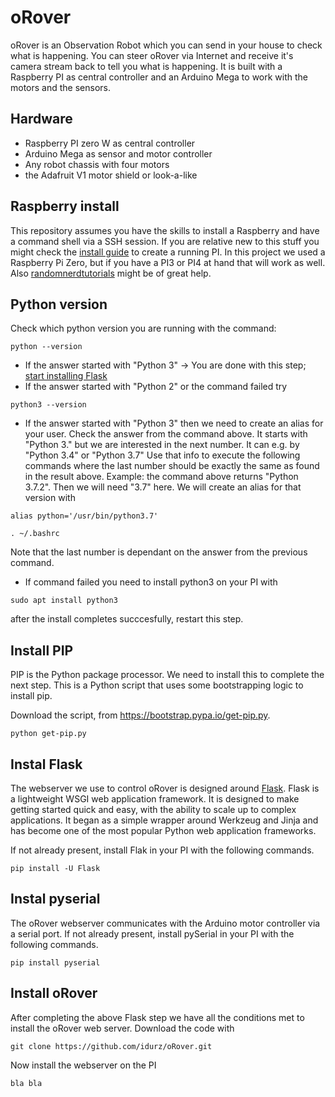 # oRover
oRover is an Observation Robot which you can send in your house to check what is happening. You can steer oRover via Internet and receive it's camera stream back to tell you what is happening. It is built with a Raspberry PI as central controller and an Arduino Mega to work with the motors and the sensors.

## Hardware
  *  Raspberry PI zero W as central controller
  *  Arduino Mega as sensor and motor controller
  *  Any robot chassis with four motors
  *  the Adafruit V1 motor shield or look-a-like

## Raspberry install
This repository assumes you have the skills to install a Raspberry and have a command shell via a SSH session. If you are relative new to this stuff you might check the [install guide](https://www.raspberrypi.com/documentation/computers/getting-started.html) to create a running PI. In this project we used a Raspberry Pi Zero, but if you have a PI3 or PI4 at hand that will work as well. Also [randomnerdtutorials](https://randomnerdtutorials.com/installing-raspbian-lite-enabling-and-connecting-with-ssh/) might be of great help.

## Python version
Check which python version you are running with the command:

`python --version`

  * If the answer started with "Python 3" -> You are done with this step; [start installing Flask](https://github.com/idurz/oRover/blob/main/README.md#instal-flask)
  * If the answer started with "Python 2" or the command failed try 

`python3 --version`

  * If the answer started with "Python 3" then we need to create an alias for your user. Check the answer from the command above. It starts with "Python 3." but we are interested in the next number. It can e.g. by "Python 3.4"  or "Python 3.7" Use that info to execute the following commands where the last number should be exactly the same as found in the result above. Example: the command above returns "Python 3.7.2". Then we will need "3.7" here. We will create an alias for that version with 

`alias python='/usr/bin/python3.7'`

`. ~/.bashrc`

Note that the last number is dependant on the answer from the previous command.

  * If command failed you need to install python3 on your PI with

`sudo apt install python3`

after the install completes succcesfully, restart this step.

## Install PIP
PIP is the Python package processor. We need to install this to complete the next step. This is a Python script that uses some bootstrapping logic to install pip.

Download the script, from https://bootstrap.pypa.io/get-pip.py.

`python get-pip.py`

## Instal Flask
The webserver we use to control oRover is designed around [Flask](https://palletsprojects.com/p/flask/). Flask is a lightweight WSGI web application framework. It is designed to make getting started quick and easy, with the ability to scale up to complex applications. It began as a simple wrapper around Werkzeug and Jinja and has become one of the most popular Python web application frameworks. 

If not already present, install Flak in your PI with the following commands.

`pip install -U Flask`

## Instal pyserial
The oRover webserver communicates with the Arduino motor controller via a serial port. If not already present, install pySerial in your PI with the following commands.

`pip install pyserial`

## Install oRover
After completing the above Flask step we have all the conditions met to install the oRover web server. Download the code with

`git clone https://github.com/idurz/oRover.git`

Now install the webserver on the PI

`bla bla` 


